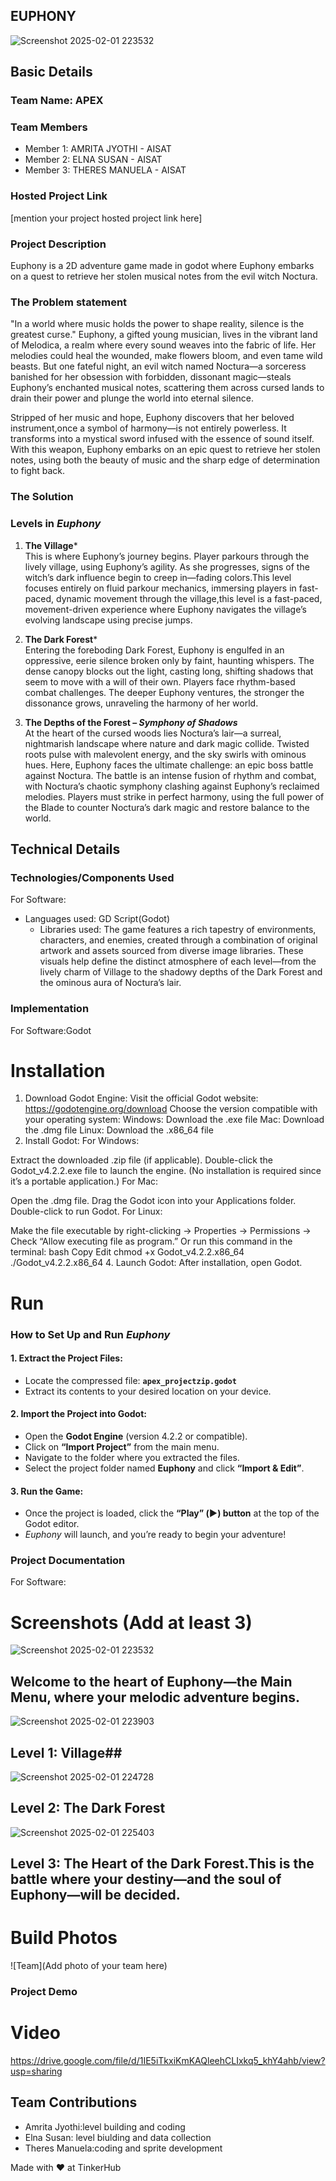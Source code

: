 ## EUPHONY
![Screenshot 2025-02-01 223532](https://github.com/user-attachments/assets/7f82a29c-8d39-45b6-81f3-15c2bb0a605f)


## Basic Details
### Team Name: APEX


### Team Members
- Member 1: AMRITA JYOTHI - AISAT
- Member 2: ELNA SUSAN - AISAT
- Member 3: THERES MANUELA - AISAT

### Hosted Project Link
[mention your project hosted project link here]

### Project Description
Euphony is a 2D adventure game made in godot where Euphony embarks on a quest to retrieve her stolen musical notes from the evil witch Noctura.
### The Problem statement
"In a world where music holds the power to shape reality, silence is the greatest curse."
Euphony, a gifted young musician, lives in the vibrant land of Melodica, a realm where every sound weaves into the fabric of life. Her melodies could heal the wounded, make flowers bloom, and even tame wild beasts. But one fateful night, an evil witch named Noctura—a sorceress banished for her obsession with forbidden, dissonant magic—steals Euphony’s enchanted musical notes, scattering them across cursed lands to drain their power and plunge the world into eternal silence.

Stripped of her music and hope, Euphony discovers that her beloved instrument,once a symbol of harmony—is not entirely powerless. It transforms into a mystical sword infused with the essence of sound itself. With this weapon, Euphony embarks on an epic quest to retrieve her stolen notes, using both the beauty of music and the sharp edge of determination to fight back.

### The Solution
### **Levels in *Euphony***  

1. **The Village***  
   This is where Euphony’s journey begins.  Player  parkours through the lively village, using Euphony’s agility. As she progresses, signs of the witch’s dark influence begin to creep in—fading colors.This level focuses entirely on fluid parkour mechanics, immersing players in fast-paced, dynamic movement through the village,this level is a fast-paced, movement-driven experience where Euphony navigates the village’s evolving landscape using precise jumps.
2. **The Dark Forest***  
   Entering the foreboding Dark Forest, Euphony is engulfed in an oppressive, eerie silence broken only by faint, haunting whispers. The dense canopy blocks out the light, casting long, shifting shadows that seem to move with a will of their own. Players face rhythm-based combat challenges. The deeper Euphony ventures, the stronger the dissonance grows, unraveling the harmony of her world.  

3. **The Depths of the Forest – *Symphony of Shadows***  
   At the heart of the cursed woods lies Noctura’s lair—a surreal, nightmarish landscape where nature and dark magic collide. Twisted roots pulse with malevolent energy, and the sky swirls with ominous hues. Here, Euphony faces the ultimate challenge: an epic boss battle against Noctura. The battle is an intense fusion of rhythm and combat, with Noctura’s chaotic symphony clashing against Euphony’s reclaimed melodies. Players must strike in perfect harmony, using the full power of the Blade to counter Noctura’s dark magic and restore balance to the world.  
## Technical Details
### Technologies/Components Used
For Software:
- Languages used: GD Script(Godot)
  - Libraries used: The game features a rich tapestry of environments, characters, and enemies, created through a combination of original artwork and assets sourced from diverse image libraries. These visuals help define the distinct atmosphere of each level—from the lively charm of Village to the shadowy depths of the Dark Forest and the ominous aura of Noctura’s lair.  
### Implementation
For Software:Godot
# Installation
1. Download Godot Engine:
Visit the official Godot website: https://godotengine.org/download
Choose the version compatible with your operating system:
Windows: Download the .exe file
Mac: Download the .dmg file
Linux: Download the .x86_64 file
2. Install Godot:
For Windows:

Extract the downloaded .zip file (if applicable).
Double-click the Godot_v4.2.2.exe file to launch the engine. (No installation is required since it’s a portable application.)
For Mac:

Open the .dmg file.
Drag the Godot icon into your Applications folder.
Double-click to run Godot.
For Linux:

Make the file executable by right-clicking → Properties → Permissions → Check “Allow executing file as program.”
Or run this command in the terminal:
bash
Copy
Edit
chmod +x Godot_v4.2.2.x86_64
./Godot_v4.2.2.x86_64
4. Launch Godot:
After installation, open Godot.
# Run
### **How to Set Up and Run *Euphony***  

#### **1. Extract the Project Files:**  
- Locate the compressed file: **`apex_projectzip.godot`**  
- Extract its contents to your desired location on your device.  

#### **2. Import the Project into Godot:**  
- Open the **Godot Engine** (version 4.2.2 or compatible).  
- Click on **“Import Project”** from the main menu.  
- Navigate to the folder where you extracted the files.  
- Select the project folder named **Euphony** and click **“Import & Edit”**.  

#### **3. Run the Game:**  
- Once the project is loaded, click the **“Play” (▶️) button** at the top of the Godot editor.  
- *Euphony* will launch, and you’re ready to begin your adventure!  
### Project Documentation
For Software:

# Screenshots (Add at least 3)
![Screenshot 2025-02-01 223532](https://github.com/user-attachments/assets/0ea19787-97ae-4f7f-86f1-31fdd4457a67)

## Welcome to the heart of Euphony—the Main Menu, where your melodic adventure begins.

![Screenshot 2025-02-01 223903](https://github.com/user-attachments/assets/bd0fd672-c623-41fe-9f1a-6911ba807993)

## Level 1:  Village##


![Screenshot 2025-02-01 224728](https://github.com/user-attachments/assets/47ec6f38-898e-4871-bb7a-29aed574f3b5)

## Level 2: The Dark Forest
![Screenshot 2025-02-01 225403](https://github.com/user-attachments/assets/3b1d12ee-855b-463b-a8b4-36b597a795c9)


## Level 3: The Heart of the Dark Forest.This is the battle where your destiny—and the soul of Euphony—will be decided.

# Build Photos
![Team](Add photo of your team here)

### Project Demo
# Video

https://drive.google.com/file/d/1IE5iTkxiKmKAQleehCLIxkq5_khY4ahb/view?usp=sharing

## Team Contributions
- Amrita Jyothi:level building and coding
- Elna Susan: level biulding and data collection
- Theres Manuela:coding and sprite development


Made with ❤️ at TinkerHub
